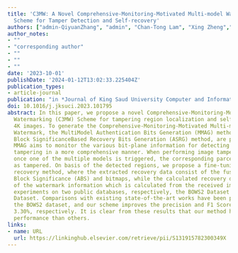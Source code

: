 ```yaml
---
title: 'C3MW: A Novel Comprehensive-Monitoring-Motivated Multi-model Watermarking
  Scheme for Tamper Detection and Self-recovery'
authors: ["admin-QiyuanZhang", "admin", "Chan-Tong Lam", "Xing Zheng","Guoheng Huang"]
author_notes:
- ""
- "corresponding author"
- ""
- ""
- ""
date: '2023-10-01'
publishDate: '2024-01-12T13:02:33.225404Z'
publication_types:
- article-journal
publication: "in *Journal of King Saud University Computer and Information Sciences* [SCI, JCR Q1]"
doi: 10.1016/j.jksuci.2023.101795
abstract: In this paper, we propose a novel Comprehensive-Monitoring-Motivated Multi-model
  Watermarking (C3MW) Scheme for tampering region localization and self-recovery for
  4K images. To generate the Comprehensive-Monitoring-Motivated Multi-model (C3M)
  Watermark, the MultiModel Authentication Bits Generation (MMAG) method and the Adaptive
  Block SignificanceBased Recovery Bits Generation (ASRG) method, are proposed. The
  MMAG aims to monitor the various bit-plane information for detecting the possible
  tampering in a more comprehensive manner. When performing image tampering detection,
  once one of the multiple models is triggered, the corresponding parcel will be marked
  as tampered. On basis of the detected regions, we propose a fine-tuning-based image
  recovery method, where the extracted recovery data consist of the fused Adaptive
  Block Significance (ABS) and bitmaps, while the calculated recovery data consist
  of the watermark information which is calculated from the received image. We conduct
  experiments on two public databases, respectively, the BOWS2 Dataset and the LIU4K-v2
  Dataset. Comparisons with existing state-of-the-art works have been performed on
  the BOWS2 dataset, and our scheme improves the precision and F1 Score by 7.27% and
  3.30%, respectively. It is clear from these results that our method has a better
  performance than others.
links:
- name: URL
  url: https://linkinghub.elsevier.com/retrieve/pii/S131915782300349X
---
```

